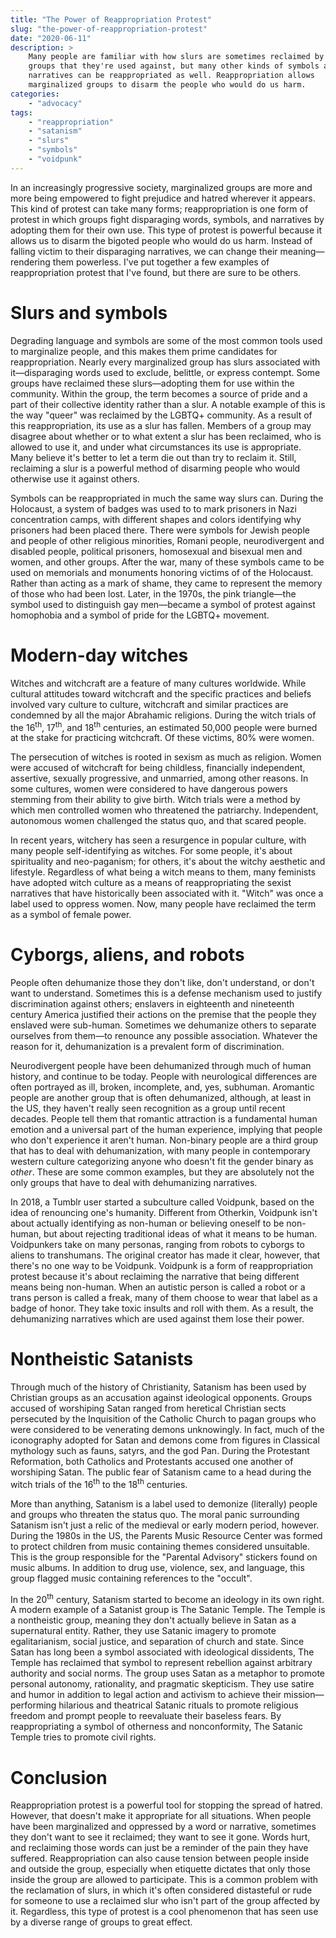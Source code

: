 ```yaml
---
title: "The Power of Reappropriation Protest"
slug: "the-power-of-reappropriation-protest"
date: "2020-06-11"
description: >
    Many people are familiar with how slurs are sometimes reclaimed by the
    groups that they're used against, but many other kinds of symbols and
    narratives can be reappropriated as well. Reappropriation allows
    marginalized groups to disarm the people who would do us harm.
categories:
    - "advocacy"
tags:
    - "reappropriation"
    - "satanism"
    - "slurs"
    - "symbols"
    - "voidpunk"
---
```


In an increasingly progressive society, marginalized groups are more and more
being empowered to fight prejudice and hatred wherever it appears. This kind of
protest can take many forms; reappropriation is one form of protest in which
groups fight disparaging words, symbols, and narratives by adopting them for
their own use. This type of protest is powerful because it allows us to disarm
the bigoted people who would do us harm. Instead of falling victim to their
disparaging narratives, we can change their meaning—rendering them powerless.
I've put together a few examples of reappropriation protest that I've found,
but there are sure to be others.

# Slurs and symbols

Degrading language and symbols are some of the most common tools used to
marginalize people, and this makes them prime candidates for reappropriation.
Nearly every marginalized group has slurs associated with it—disparaging words
used to exclude, belittle, or express contempt. Some groups have reclaimed
these slurs—adopting them for use within the community. Within the group, the
term becomes a source of pride and a part of their collective identity rather
than a slur. A notable example of this is the way "queer" was reclaimed by the
LGBTQ+ community. As a result of this reappropriation, its use as a slur has
fallen. Members of a group may disagree about whether or to what extent a slur
has been reclaimed, who is allowed to use it, and under what circumstances its
use is appropriate. Many believe it's better to let a term die out than try to
reclaim it. Still, reclaiming a slur is a powerful method of disarming people
who would otherwise use it against others.

Symbols can be reappropriated in much the same way slurs can. During the
Holocaust, a system of badges was used to to mark prisoners in Nazi
concentration camps, with different shapes and colors identifying why prisoners
had been placed there. There were symbols for Jewish people and people of other
religious minorities, Romani people, neurodivergent and disabled people,
political prisoners, homosexual and bisexual men and women, and other groups.
After the war, many of these symbols came to be used on memorials and monuments
honoring victims of of the Holocaust. Rather than acting as a mark of shame,
they came to represent the memory of those who had been lost. Later, in the
1970s, the pink triangle—the symbol used to distinguish gay men—became a symbol
of protest against homophobia and a symbol of pride for the LGBTQ+ movement.

# Modern-day witches

Witches and witchcraft are a feature of many cultures worldwide. While cultural
attitudes toward witchcraft and the specific practices and beliefs involved
vary culture to culture, witchcraft and similar practices are condemned by all
the major Abrahamic religions. During the witch trials of the 16<sup>th</sup>,
17<sup>th</sup>, and 18<sup>th</sup> centuries, an estimated 50,000 people were
burned at the stake for practicing witchcraft. Of these victims, 80% were
women.

The persecution of witches is rooted in sexism as much as religion. Women were
accused of witchcraft for being childless, financially independent, assertive,
sexually progressive, and unmarried, among other reasons. In some cultures,
women were considered to have dangerous powers stemming from their ability to
give birth. Witch trials were a method by which men controlled women who
threatened the patriarchy. Independent, autonomous women challenged the status
quo, and that scared people.

In recent years, witchery has seen a resurgence in popular culture, with many
people self-identifying as witches. For some people, it's about spirituality
and neo-paganism; for others, it's about the witchy aesthetic and lifestyle.
Regardless of what being a witch means to them, many feminists have adopted
witch culture as a means of reappropriating the sexist narratives that have
historically been associated with it. "Witch" was once a label used to oppress
women. Now, many people have reclaimed the term as a symbol of female power.

# Cyborgs, aliens, and robots

People often dehumanize those they don't like, don't understand, or don't want
to understand. Sometimes this is a defense mechanism used to justify
discrimination against others; enslavers in eighteenth and nineteenth century
America justified their actions on the premise that the people they enslaved
were sub-human. Sometimes we dehumanize others to separate ourselves from
them—to renounce any possible association. Whatever the reason for it,
dehumanization is a prevalent form of discrimination.

Neurodivergent people have been dehumanized through much of human history, and
continue to be today. People with neurological differences are often portrayed
as ill, broken, incomplete, and, yes, subhuman. Aromantic people are another
group that is often dehumanized, although, at least in the US, they haven't
really seen recognition as a group until recent decades. People tell them that
romantic attraction is a fundamental human emotion and a universal part of the
human experience, implying that people who don't experience it aren't human.
Non-binary people are a third group that has to deal with dehumanization, with
many people in contemporary western culture categorizing anyone who doesn't fit
the gender binary as *other*. These are some common examples, but they are
absolutely not the only groups that have to deal with dehumanizing narratives.

In 2018, a Tumblr user started a subculture called Voidpunk, based on the idea
of renouncing one's humanity. Different from Otherkin, Voidpunk isn't about
actually identifying as non-human or believing oneself to be non-human, but
about rejecting traditional ideas of what it means to be human. Voidpunkers
take on many personas, ranging from robots to cyborgs to aliens to transhumans.
The original creator has made it clear, however, that there's no one way to be
Voidpunk. Voidpunk is a form of reappropriation protest because it's about
reclaiming the narrative that being different means being non-human. When an
autistic person is called a robot or a trans person is called a freak, many of
them choose to wear that label as a badge of honor. They take toxic insults and
roll with them. As a result, the dehumanizing narratives which are used against
them lose their power.

# Nontheistic Satanists

Through much of the history of Christianity, Satanism has been used by
Christian groups as an accusation against ideological opponents. Groups accused
of worshiping Satan ranged from heretical Christian sects persecuted by the
Inquisition of the Catholic Church to pagan groups who were considered to be
venerating demons unknowingly. In fact, much of the iconography adopted for
Satan and demons come from figures in Classical mythology such as fauns,
satyrs, and the god Pan. During the Protestant Reformation, both Catholics and
Protestants accused one another of worshiping Satan. The public fear of
Satanism came to a head during the witch trials of the 16<sup>th</sup> to the
18<sup>th</sup> centuries.

More than anything, Satanism is a label used to demonize (literally) people and
groups who threaten the status quo. The moral panic surrounding Satanism isn't
just a relic of the medieval or early modern period, however. During the 1980s
in the US, the Parents Music Resource Center was formed to protect children
from music containing themes considered unsuitable. This is the group
responsible for the "Parental Advisory" stickers found on music albums. In
addition to drug use, violence, sex, and language, this group flagged music
containing references to the "occult".

In the 20<sup>th</sup> century, Satanism started to become an ideology in its
own right. A modern example of a Satanist group is The Satanic Temple. The
Temple is a nontheistic group, meaning they don't actually believe in Satan as
a supernatural entity. Rather, they use Satanic imagery to promote
egalitarianism, social justice, and separation of church and state. Since Satan
has long been a symbol associated with ideological dissidents, The Temple has
reclaimed that symbol to represent rebellion against arbitrary authority and
social norms. The group uses Satan as a metaphor to promote personal autonomy,
rationality, and pragmatic skepticism. They use satire and humor in addition to
legal action and activism to achieve their mission—performing hilarious and
theatrical Satanic rituals to promote religious freedom and prompt people to
reevaluate their baseless fears. By reappropriating a symbol of otherness and
nonconformity, The Satanic Temple tries to promote civil rights.

# Conclusion

Reappropriation protest is a powerful tool for stopping the spread of hatred.
However, that doesn't make it appropriate for all situations. When people have
been marginalized and oppressed by a word or narrative, sometimes they don't
want to see it reclaimed; they want to see it gone. Words hurt, and reclaiming
those words can just be a reminder of the pain they have suffered.
Reappropriation can also cause tension between people inside and outside the
group, especially when etiquette dictates that only those inside the group are
allowed to participate. This is a common problem with the reclamation of slurs,
in which it's often considered distasteful or rude for someone to use a
reclaimed slur who isn't part of the group affected by it. Regardless, this
type of protest is a cool phenomenon that has seen use by a diverse range of
groups to great effect.
